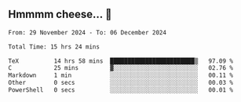 ## Hmmmm cheese... 🧀

<!--START_SECTION:waka-->

```txt
From: 29 November 2024 - To: 06 December 2024

Total Time: 15 hrs 24 mins

TeX          14 hrs 58 mins  ████████████████████████▒   97.09 %
C            25 mins         ▓░░░░░░░░░░░░░░░░░░░░░░░░   02.76 %
Markdown     1 min           ░░░░░░░░░░░░░░░░░░░░░░░░░   00.11 %
Other        0 secs          ░░░░░░░░░░░░░░░░░░░░░░░░░   00.03 %
PowerShell   0 secs          ░░░░░░░░░░░░░░░░░░░░░░░░░   00.01 %
```

<!--END_SECTION:waka-->
